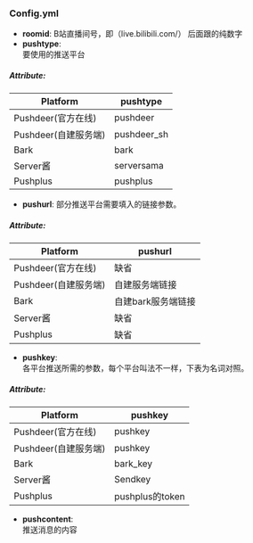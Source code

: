 ### Config.yml

+ **roomid**: 
B站直播间号，即（live.bilibili.com/） 后面跟的纯数字 
+ **pushtype**:  
要使用的推送平台 
##### Attribute:
|Platform              |pushtype          |
| -------------------- | ---------------- |
|Pushdeer(官方在线)    |pushdeer           |
|Pushdeer(自建服务端)  |pushdeer_sh        |
|Bark                 |bark               |
|Server酱             |serversama         |
|Pushplus             |pushplus           |

+ **pushurl**: 
部分推送平台需要填入的链接参数。
##### Attribute:
|Platform              |pushurl          |
| -------------------- | ---------------- |
|Pushdeer(官方在线)    |缺省               |
|Pushdeer(自建服务端)  |自建服务端链接      |
|Bark                 |自建bark服务端链接  |
|Server酱             |缺省               |
|Pushplus             |缺省               |
+ **pushkey**:  
各平台推送所需的参数，每个平台叫法不一样，下表为名词对照。
##### Attribute:
|Platform              |pushkey           |
| -------------------- | ---------------- |
|Pushdeer(官方在线)    |pushkey           |
|Pushdeer(自建服务端)  |pushkey           |
|Bark                 |bark_key           |
|Server酱             |Sendkey            |
|Pushplus             |pushplus的token    |
+ **pushcontent**:    
推送消息的内容  